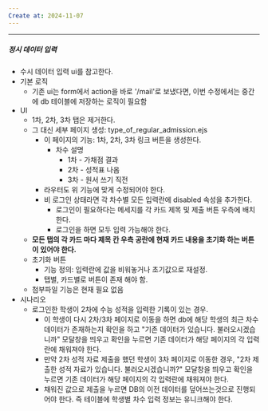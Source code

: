 ```yaml
---
Create at: 2024-11-07
---
```

---

##### 정시 데이터 입력
- 수시 데이터 입력 ui를 참고한다.
- 기본 로직
	- 기존 ui는 form에서 action을 바로 '/mail'로 보냈다면, 이번 수정에서는 중간에 db 테이블에 저장하는 로직이 필요함
- UI
	- 1차, 2차, 3차 탭은 제거한다.
	- 그 대신 세부 페이지 생성: type_of_regular_admission.ejs
		- 이 페이지의 기능: 1차, 2차, 3차 링크 버튼을 생성한다.
			- 차수 설명
				- 1차 - 가채점 결과
				- 2차 - 성적표 나옴
				- 3차 - 원서 쓰기 직전
		- 라우터도 위 기능에 맞게 수정되어야 한다.
		- 비 로그인 상태라면 각 차수별 모든 입력란에 disabled 속성을 추가한다.
			- 로그인이 필요하다는 메세지를 각 카드 제목 및 제출 버튼 우측에 배치한다.
			- 로그인을 하면 모두 입력 가능해야 한다.
	- **모든 탭의 각 카드 마다 제목 칸 우측 공란에 현재 카드 내용을 초기화 하는 버튼이 있어야 한다.**
	- 초기화 버튼
		- 기능 정의: 입력란에 값을 비워놓거나 초기값으로 재설정.
		- 탭별, 카드별로 버튼이 존재 해야 함.
	- 첨부파일 기능은 현재 필요 없음
- 시나리오
	- 로그인한 학생이 2차에 수능 성적을 입력한 기록이 있는 경우.
		- 이 학생이 다시 2차/3차 페이지로 이동을 하면 db에 해당 학생의 최근 차수 데이터가 존재하는지 확인을 하고 "기존 데이터가 있습니다. 불러오시겠습니까" 모달창을 띄우고 확인을 누르면 기존 데이터가 해당 페이지의 각 입력란에 채워져야 한다.
		- 만약 2차 성적 자료 제출을 했던 학생이 3차 페이지로 이동한 경우, "2차 제출한 성적 자료가 있습니다. 불러오시겠습니까?" 모달창을 띄우고 확인을 누르면 기존 데이터가 해당 페이지의 각 입력란에 채워져야 한다.
		- 채워진 값으로 제출을 누르면 DB의 이전 데이터를 덮어쓰는것으로 진행되어야 한다. 즉 테이블에 학생별 차수 입력 정보는 유니크해야 한다.